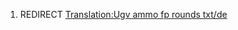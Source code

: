 1.  REDIRECT [Translation:Ugv ammo fp rounds
    txt/de](Translation:Ugv_ammo_fp_rounds_txt/de "wikilink")